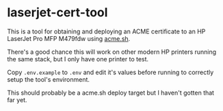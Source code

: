 # laserjet-cert-tool

This is a tool for obtaining and deploying an ACME certificate to an HP LaserJet Pro MFP M479fdw using [acme.sh](https://github.com/acmesh-official/acme.sh).

There's a good chance this will work on other modern HP printers running the same stack, but I only have one printer to test.

Copy `.env.example` to `.env` and edit it's values before running to correctly setup the tool's environment.

This should probably be a acme.sh deploy target but I haven't gotten that far yet.  
